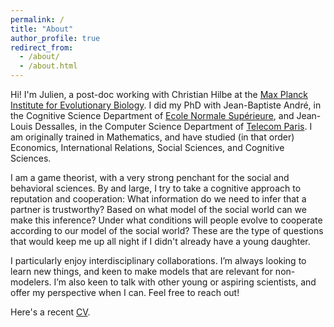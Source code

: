 ```yaml
---
permalink: /
title: "About"
author_profile: true
redirect_from: 
  - /about/
  - /about.html
---
```


Hi! I'm Julien, a post-doc working with Christian Hilbe at the [Max Planck Institute for Evolutionary Biology](http://web.evolbio.mpg.de/social-behaviour). I did my PhD with Jean-Baptiste André, in the Cognitive Science Department of [Ecole Normale Supérieure](https://cognition.ens.fr/en), and Jean-Louis Dessalles, in the Computer Science Department of [Telecom Paris](https://www.telecom-paris.fr/en/research/laboratories/information-processing-and-communication-laboratory-ltci). I am originally trained in Mathematics, and have studied (in that order) Economics, International Relations, Social Sciences, and Cognitive Sciences.

I am a game theorist, with a very strong penchant for the social and behavioral sciences. By and large, I try to take a cognitive approach to reputation and cooperation: What information do we need to infer that a partner is trustworthy? Based on what model of the social world can we make this inference? Under what conditions will people evolve to cooperate according to our model of the social world? These are the type of questions that would keep me up all night if I didn't already have a young daughter.

I particularly enjoy interdisciplinary collaborations. I’m always looking to learn new things, and keen to make models that are relevant for non-modelers. I’m also keen to talk with other young or aspiring scientists, and offer my perspective when I can. Feel free to reach out! 

<!--With collaborators from across these disciplines, I have addressed questions such as the function of revenge, or the mechanism through which institutions enable large-scale cooperation.

Recently, I have tried to take a cognitive approach to reputation and cooperation: What information do we need to infer that a partner is trustworthy? Based on what model of the social world can we make this inference? Under what conditions will people evolve to cooperate according to our model of the social world?
-->

Here's a recent [CV](files/CV.pdf).